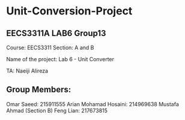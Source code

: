 # Unit-Conversion-Project

## EECS3311A LAB6 Group13
Course: EECS3311
Section: A and B

Name of the project: Lab 6 - Unit Converter

TA: Naeiji Alireza

## Group Members:

Omar Saeed: 215911555
Arian Mohamad Hosaini: 214969638
Mustafa Ahmad (Section B)
Feng Lian: 217673815
